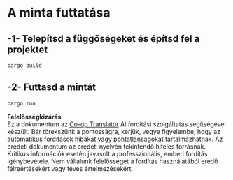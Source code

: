 <!--
CO_OP_TRANSLATOR_METADATA:
{
  "original_hash": "6240e78bb87f91bece16f8742472aeef",
  "translation_date": "2025-08-19T15:16:30+00:00",
  "source_file": "03-GettingStarted/06-http-streaming/solution/rust/calculator-httpserver/README.md",
  "language_code": "hu"
}
-->
# A minta futtatása

## -1- Telepítsd a függőségeket és építsd fel a projektet

```bash
cargo build
```

## -2- Futtasd a mintát

```bash
cargo run
```

**Felelősségkizárás**:  
Ez a dokumentum az [Co-op Translator](https://github.com/Azure/co-op-translator) AI fordítási szolgáltatás segítségével készült. Bár törekszünk a pontosságra, kérjük, vegye figyelembe, hogy az automatikus fordítások hibákat vagy pontatlanságokat tartalmazhatnak. Az eredeti dokumentum az eredeti nyelvén tekintendő hiteles forrásnak. Kritikus információk esetén javasolt a professzionális, emberi fordítás igénybevétele. Nem vállalunk felelősséget a fordítás használatából eredő félreértésekért vagy téves értelmezésekért.